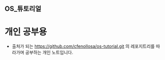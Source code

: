 ## OS_튜토리얼

# 개인 공부용
 - 출처가 되는 https://github.com/cfenollosa/os-tutorial.git 의 레포지트리를 따라가며 공부하는 개인 노트입니다.
